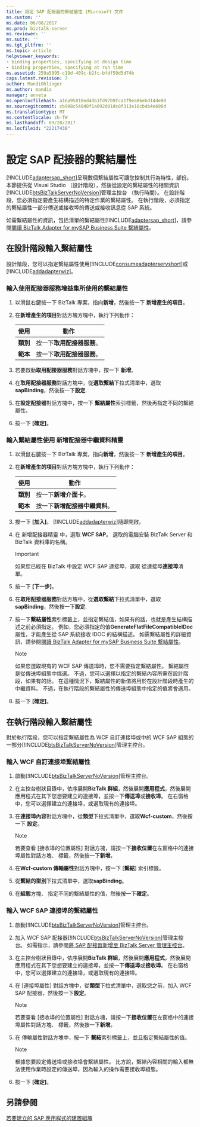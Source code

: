 ```yaml
---
title: 設定 SAP 配接器的繫結屬性 |Microsoft 文件
ms.custom: ''
ms.date: 06/08/2017
ms.prod: biztalk-server
ms.reviewer: ''
ms.suite: ''
ms.tgt_pltfrm: ''
ms.topic: article
helpviewer_keywords:
- binding properties, specifying at design time
- binding properties, specifying at run time
ms.assetid: 259a5895-c19d-409c-b2fc-bfdf59d5d74b
caps.latest.revision: 7
author: MandiOhlinger
ms.author: mandia
manager: anneta
ms.openlocfilehash: a16a95818ed4d63fd97b9fca1f9ea86ebd14de80
ms.sourcegitcommit: cb908c540d8f1a692d01dc8f313e16cb4b4e696d
ms.translationtype: MT
ms.contentlocale: zh-TW
ms.lasthandoff: 09/20/2017
ms.locfileid: "22217438"
---
```

# <a name="configure-the-binding-properties-for-the-sap-adapter"></a>設定 SAP 配接器的繫結屬性
[!INCLUDE[adaptersap_short](../../includes/adaptersap-short-md.md)]呈現數個繫結屬性可讓您控制其行為特性，部份。 本節提供從 Visual Studio （設計階段），然後從設定的繫結屬性的相關資訊[!INCLUDE[btsBizTalkServerNoVersion](../../includes/btsbiztalkservernoversion-md.md)]管理主控台 （執行時間）。 在設計階段，您必須指定要產生結構描述的特定作業的繫結屬性。 在執行階段，必須指定的繫結屬性一部分傳送或接收埠的傳送或接收訊息從 SAP 系統。  
  
 如需繫結屬性的資訊，包括清單的繫結屬性[!INCLUDE[adaptersap_short](../../includes/adaptersap-short-md.md)]，請參閱[閱讀 BizTalk Adapter for mySAP Business Suite 繫結屬性](../../adapters-and-accelerators/adapter-sap/read-about-biztalk-adapter-for-mysap-business-suite-binding-properties.md)。  
  
## <a name="enter-binding-properties-at-design-time"></a>在設計階段輸入繫結屬性  
 設計階段，您可以指定繫結屬性使用[!INCLUDE[consumeadapterservshort](../../includes/consumeadapterservshort-md.md)]或[!INCLUDE[addadapterwiz](../../includes/addadapterwiz-md.md)]。  
  
### <a name="enter-binding-properties-using-consume-adapter-service-add-in"></a>輸入使用配接器服務增益集所使用的繫結屬性  
  
1.  以滑鼠右鍵按一下 BizTalk 專案，指向**新增**，然後按一下 **新增產生的項目**。  
  
2.  在**新增產生的項目**對話方塊方塊中，執行下列動作：  
  
    |使用|動作|  
    |--------------|----------------|  
    |**類別**|按一下**取用配接器服務**。|  
    |**範本**|按一下**取用配接器服務**。|  
  
3.  若要啟動**取用配接器服務**對話方塊中，按一下 **新增**。  
  
4.  在**取用配接器服務**對話方塊中，從**選取繫結**下拉式清單中，選取**sapBinding**，然後按一下**設定**.  
  
5.  在**設定配接器**對話方塊中，按一下 **繫結屬性**索引標籤，然後再指定不同的繫結屬性。  
  
6.  按一下 **[確定]**。  
  
### <a name="enter-binding-properties-using-add-adapter-metadata-wizard"></a>輸入繫結屬性使用 新增配接器中繼資料精靈  
  
1.  以滑鼠右鍵按一下 BizTalk 專案，指向**新增**，然後按一下 **新增產生的項目**。  
  
2.  在**新增產生的項目**對話方塊方塊中，執行下列動作：  
  
    |使用|動作|  
    |--------------|----------------|  
    |**類別**|按一下**新增介面卡**。|  
    |**範本**|按一下**新增配接器中繼資料**。|  
  
3.  按一下 **[加入]**。 [!INCLUDE[addadapterwiz](../../includes/addadapterwiz-md.md)]隨即開啟。  
  
4.  在 新增配接器精靈 中，選取  **WCF SAP**。 選取的電腦安裝 BizTalk Server 和 BizTalk 資料庫的名稱。  
  
    > [!IMPORTANT]
    >  如果您已經在 BizTalk 中設定 WCF SAP 連接埠，選取 從連接埠**連接埠**清單。  
  
5.  按一下 **[下一步]**。  
  
6.  在**取用配接器服務**對話方塊中，從**選取繫結**下拉式清單中，選取**sapBinding**，然後按一下**設定**.  
  
7.  按一下**繫結屬性**索引標籤上，並指定繫結值，如果有的話，也就是產生結構描述之前必須指定。 例如，您必須指定的值**GenerateFlatFileCompatibleIDoc**屬性，才能產生從 SAP 系統接收 IDOC 的結構描述。 如需繫結屬性的詳細資訊，請參閱[閱讀 BizTalk Adapter for mySAP Business Suite 繫結屬性](../../adapters-and-accelerators/adapter-sap/read-about-biztalk-adapter-for-mysap-business-suite-binding-properties.md)。  
  
    > [!NOTE]
    >  如果您選取現有的 WCF SAP 傳送埠時，您不需要指定繫結屬性。 繫結屬性是從傳送埠組態中挑選。 不過，您可以選擇以指定的繫結內容所需在設計階段，如果有的話。 在這種情況下，繫結屬性的新值將用於在設計階段時產生的中繼資料。 不過，在執行階段的繫結屬性的傳送埠組態中指定的值將會適用。  
  
8.  按一下 **[確定]**。  
  
## <a name="enter-binding-properties-at-run-time"></a>在執行階段輸入繫結屬性  
 對於執行階段，您可以指定繫結屬性為 WCF 自訂連接埠或中的 WCF SAP 組態的一部分[!INCLUDE[btsBizTalkServerNoVersion](../../includes/btsbiztalkservernoversion-md.md)]管理主控台。  
  
### <a name="enter-binding-properties-for-the-wcf-custom-port"></a>輸入 WCF 自訂連接埠繫結屬性  
  
1.  啟動[!INCLUDE[btsBizTalkServerNoVersion](../../includes/btsbiztalkservernoversion-md.md)]管理主控台。  
  
2.  在主控台樹狀目錄中，依序展開**BizTalk 群組**，然後展開**應用程式**，然後展開 應用程式在其下您想要建立的連接埠，並按一下**傳送埠**或**接收埠**。 在右窗格中，您可以選擇建立的連接埠，或選取現有的連接埠。  
  
3.  在**連接埠內容**對話方塊中，從**類型**下拉式清單中，選取**Wcf-custom**，然後按一下 **設定**。  
  
    > [!NOTE]
    >  若要查看 [接收埠的位置屬性] 對話方塊，請按一下**接收位置**在左窗格中的連接埠屬性對話方塊、 標籤，然後按一下**新增**。  
  
4.  在**Wcf-custom 傳輸屬性**對話方塊中，按一下 [**繫結**] 索引標籤。  
  
5.  從**繫結的型別**下拉式清單中，選取**sapBinding**。  
  
6.  在**組態**方塊、 指定不同的繫結屬性的值，然後按一下**確定**。  
  
### <a name="enter-binging-properties-for-the-wcf-sap-port"></a>輸入 WCF SAP 連接埠的繫結屬性  
  
1.  啟動[!INCLUDE[btsBizTalkServerNoVersion](../../includes/btsbiztalkservernoversion-md.md)]管理主控台。  
  
2.  加入 WCF SAP 配接器[!INCLUDE[btsBizTalkServerNoVersion](../../includes/btsbiztalkservernoversion-md.md)]管理主控台。 如需指示，請參閱[將 SAP 配接器新增至 BizTalk Server 管理主控台](../../adapters-and-accelerators/adapter-sap/add-the-sap-adapter-to-biztalk-server-administration-console.md)。  
  
3.  在主控台樹狀目錄中，依序展開**BizTalk 群組**，然後展開**應用程式**，然後展開 應用程式在其下您想要建立的連接埠，並按一下**傳送埠**或**接收埠**。 在右窗格中，您可以選擇建立的連接埠，或選取現有的連接埠。  
  
4.  在 [連接埠屬性] 對話方塊中，從**類型**下拉式清單中，選取您之前，加入 WCF SAP 配接器，然後按一下**設定**。  
  
    > [!NOTE]
    >  若要查看 [接收埠的位置屬性] 對話方塊，請按一下**接收位置**在左窗格中的連接埠屬性對話方塊、 標籤，然後按一下**新增**。  
  
5.  在 傳輸屬性對話方塊中，按一下 **繫結**索引標籤上，並且指定繫結屬性的值。  
  
    > [!NOTE]
    >  根據您要設定傳送埠或接收埠會繫結屬性。 比方說，繫結內容相關的輸入都無法使用作業時設定的傳送埠，因為輸入的操作需要接收埠組態。  
  
6.  按一下 **[確定]**。  
  
## <a name="see-also"></a>另請參閱  
[若要建立的 SAP 應用程式的建置組塊](../../adapters-and-accelerators/adapter-sap/building-blocks-to-create-sap-applications.md)